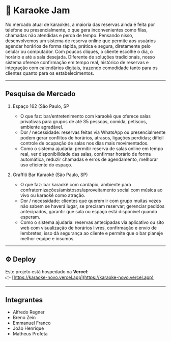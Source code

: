 # 🎤 Karaoke Jam

No mercado atual de karaokês, a maioria das reservas ainda é feita por telefone ou presencialmente, o que gera inconvenientes como filas, chamadas não atendidas e perda de tempo. Pensando nisso, desenvolvemos um sistema de reserva online que permite aos usuários agendar horários de forma rápida, prática e segura, diretamente pelo celular ou computador. Com poucos cliques, o cliente escolhe o dia, o horário e até a sala desejada. Diferente de soluções tradicionais, nosso sistema oferece confirmação em tempo real, histórico de reservas e integração com calendários digitais, trazendo comodidade tanto para os clientes quanto para os estabelecimentos.

---

## Pesquisa de Mercado
1. Espaço 162 (São Paulo, SP
   - O que faz: bar/entretenimento com karaokê que oferece salas privativas para grupos de até 35 pessoas, comida, petiscos, ambiente agradável.
   - Dor / necessidade: reservas feitas via WhatsApp ou presencialmente podem gerar conflitos de horários, atrasos, ligações perdidas; difícil controle de ocupação de salas nos dias mais movimentados.
   - Como o sistema ajudaria: permitir reserva de salas online em tempo real, ver disponibilidade das salas, confirmar horário de forma automática, reduzir chamadas e erros de agendamento, melhorar uso eficiente do espaço.
     
2. Graffiti Bar Karaokê (São Paulo, SP)
   - O que faz: bar karaokê com cardápio, ambiente para confraternizações/amistosos/aproveitamento social com música ao vivo ou karaokê como atração.
   - Dor / necessidade: clientes que querem ir com grupo muitas vezes não sabem se haverá lugar, se precisam reservar; gerenciar pedidos antecipados, garantir que sala ou espaço está disponível quando esperam.
   - Como o sistema ajudaria: reservas antecipadas via aplicativo ou sito web com visualização de horários livres, confirmação e envio de lembretes; isso dá segurança ao cliente e permite que o bar planeje melhor equipe e insumos.

---

## ⚙️ Deploy

Este projeto está hospedado na **Vercel**:  
👉 [https://karaoke-novo.vercel.app](https://karaoke-novo.vercel.app)  

---
## Integrantes
- Alfredo Regner
- Breno Zein
- Emmanuel Franco
- João Henrique
- Matheus Profeta
